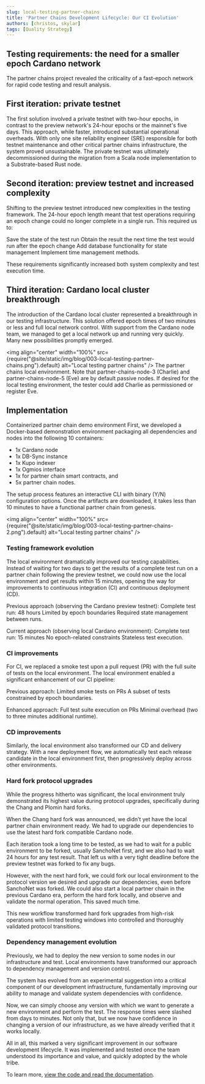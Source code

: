 ```yaml
---
slug: local-testing-partner-chains
title: 'Partner Chains Development Lifecycle: Our CI Evolution'
authors: [christos, skylar]
tags: [Quality Strategy]
---
```


## Testing requirements: the need for a smaller epoch Cardano network

The partner chains project revealed the criticality of a fast-epoch network for rapid code testing and result analysis.

<!-- truncate -->

## First iteration: private testnet

The first solution involved a private testnet with two-hour epochs, in contrast to the preview network's 24-hour epochs or the mainnet's five days. This approach, while faster, introduced substantial operational overheads. With only one site reliability engineer (SRE) responsible for both testnet maintenance and other critical partner chains infrastructure, the system proved unsustainable. The private testnet was ultimately decommissioned during the migration from a Scala node implementation to a Substrate-based Rust node.

## Second iteration: preview testnet and increased complexity

Shifting to the preview testnet introduced new complexities in the testing framework. The 24-hour epoch length meant that test operations requiring an epoch change could no longer complete in a single run. This required us to:

Save the state of the test run
Obtain the result the next time the test would run after the epoch change
Add database functionality for state management
Implement time management methods.

These requirements significantly increased both system complexity and test execution time.

## Third iteration: Cardano local cluster breakthrough

The introduction of the Cardano local cluster represented a breakthrough in our testing infrastructure. This solution offered epoch times of two minutes or less and full local network control. With support from the Cardano node team, we managed to get a local network up and running very quickly. Many new possibilities promptly emerged.

<img align="center" width="100%" src={require("@site/static/img/blog/003-local-testing-partner-chains.png").default} alt="Local testing partner chains" />
The partner chains local environment. Note that partner-chains-node-3 (Charlie) and partner-chains-node-5 (Eve) are by default passive nodes. If desired for the local testing environment, the tester could add Charlie as permissioned or register Eve.

## Implementation

Containerized partner chain demo environment
First, we developed a Docker-based demonstration environment packaging all dependencies and nodes into the following 10 containers:

* 1x Cardano node
* 1x DB-Sync instance
* 1x Kupo indexer
* 1x Ogmios interface
* 1x for partner chain smart contracts, and
* 5x partner chain nodes.

The setup process features an interactive CLI with binary (Y/N) configuration options. Once the artifacts are downloaded, it takes less than 10 minutes to have a functional partner chain from genesis. 

<img align="center" width="100%" src={require("@site/static/img/blog/003-local-testing-partner-chains-2.png").default} alt="Local testing partner chains" />

### Testing framework evolution

The local environment dramatically improved our testing capabilities. Instead of waiting for two days to get the results of a complete test run on a partner chain following the preview testnet, we could now use the local environment and get results within 15 minutes, opening the way for improvements to continuous integration (CI) and continuous deployment (CD). 

Previous approach (observing the Cardano preview testnet):
Complete test run: 48 hours
Limited by epoch boundaries
Required state management between runs.

Current approach (observing local Cardano environment):
Complete test run: 15 minutes
No epoch-related constraints
Stateless test execution.

### CI improvements

For CI, we replaced a smoke test upon a pull request (PR) with the full suite of tests on the local environment. The local environment enabled a significant enhancement of our CI pipeline:

Previous approach:
Limited smoke tests on PRs
A subset of tests constrained by epoch boundaries.

Enhanced approach:
Full test suite execution on PRs
Minimal overhead (two to three minutes additional runtime).

### CD improvements

Similarly, the local environment also transformed our CD and delivery strategy. With a new deployment flow, we automatically test each release candidate in the local environment first, then progressively deploy across other environments. 

### Hard fork protocol upgrades

While the progress hitherto was significant, the local environment truly demonstrated its highest value during protocol upgrades, specifically during the Chang and Plomin hard forks.

When the Chang hard fork was announced, we didn’t yet have the local partner chain environment ready. We had to upgrade our dependencies to use the latest hard fork compatible Cardano node.

Each iteration took a long time to be tested, as we had to wait for a public environment to be forked, usually SanchoNet first, and we also had to wait 24 hours for any test result. That left us with a very tight deadline before the preview testnet was forked to fix any bugs.

However, with the next hard fork, we could fork our local environment to the protocol version we desired and upgrade our dependencies, even before SanchoNet was forked. We could also start a local partner chain in the previous Cardano era, perform the hard fork locally, and observe and validate the normal operation. This saved much time.

This new workflow transformed hard fork upgrades from high-risk operations with limited testing windows into controlled and thoroughly validated protocol transitions. 

### Dependency management evolution

Previously, we had to deploy the new version to some nodes in our infrastructure and test. Local environments have transformed our approach to dependency management and version control.

The system has evolved from an experimental suggestion into a critical component of our development infrastructure, fundamentally improving our ability to manage and validate system dependencies with confidence.

Now, we can simply choose any version with which we want to generate a new environment and perform the test. The response times were slashed from days to minutes. Not only that, but we now have confidence in changing a version of our infrastructure, as we have already verified that it works locally.

All in all, this marked a very significant improvement in our software development lifecycle. It was implemented and tested once the team understood its importance and value, and quickly adopted by the whole tribe.

To learn more, [view the code and read the documentation](https://github.com/input-output-hk/partner-chains/blob/master/dev/local-environment/README.md).
